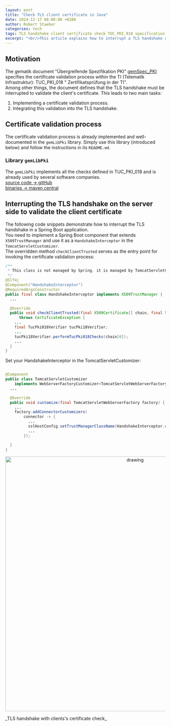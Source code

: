 ```yaml
---
layout: post
title: "Check TLS client certificate in Java"
date: 2024-12-17 08:00:00 +0200
author: Robert Staeber
categories: tech
tags: TLS handshake client certificate check TUC_PKI_018 specification Java
excerpt: "<br/>This article explains how to interrupt a TLS handshake on the server side (using Java and Spring Boot) to validate the client's certificate and, if necessary, abort the handshake. The certificate validation process adheres to the specifications provided by Gematik. The Java library introduced in this article implements this validation and is already in use by several software companies. <br/><br/>"
---
```


## Motivation

The gematik document "Übergreifende Spezifikation
PKI" [gemSpec_PKI](https://gemspec.gematik.de/docs/gemSpec/gemSpec_PKI/latest/) specifies the
certificate validation process within the TI (Telematik Infrastruktur): TUC_PKI_018 "
Zertifikatsprüfung in der TI".<br/>
Among other things, the document defines that the TLS handshake must be interrupted to validate the
client's certificate.
This leads to two main tasks:

1. Implementing a certificate validation process.
2. Integrating this validation into the TLS handshake.

## Certificate validation process

The certificate validation process is already implemented and well-documented in the `gemLibPki`
library.
Simply use this library (introduced below) and follow the instructions in its `README.md`.

### Library `gemLibPki`

The `gemLibPki` implements all the checks defined in TUC_PKI_018 and is already used by several
software companies.<br/>
[source code -> gitHub](https://github.com/gematik/ref-GemLibPki)<br/>
[binaries -> maven central](https://search.maven.org/artifact/de.gematik.pki/gemlibpki)<br/>

## Interrupting the TLS handshake on the server side to validate the client certificate

The following code snippets demonstrate how to interrupt the TLS handshake in a Spring Boot
application. <br/>
You need to implement a Spring Boot component that extends `X509TrustManager` and use it as
a `HandshakeInterceptor` in the `TomcatServletCustomizer`.<br/>
The overridden method `checkClientTrusted` serves as the entry point for invoking the certificate
validation process:

```java
/**
 * This class is not managed by Spring, it is managed by TomcatServletCustomizer...
 */
@Slf4j
@Component("HandshakeInterceptor")
@RequiredArgsConstructor
public final class HandshakeInterceptor implements X509TrustManager { 
  ...

  @Override
  public void checkClientTrusted(final X509Certificate[] chain, final String authType)
      throws CertificateException {
    ...
    final TucPki018Verifier tucPki18Verifier;
    ...
    tucPki18Verifier.performTucPki018Checks(chain[0]);
    ...
  }
}
```

Set your HandshakeInterceptor in the TomcatServletCustomizer:

```java

@Component
public class TomcatServletCustomizer
    implements WebServerFactoryCustomizer<TomcatServletWebServerFactory> {
  ...

  @Override
  public void customize(final TomcatServletWebServerFactory factory) {
    ...
    factory.addConnectorCustomizers(
        connector -> {
          ...
          sslHostConfig.setTrustManagerClassName(HandshakeInterceptor.class.getCanonicalName());
          ...
        });

  }
}
```

<p align="center">
<img src="{{ site.baseurl }}/assets/img/241217-checkTLScert/tls-handshake_with_cert_check.png" alt="drawing" width="800"/>
</p>
_TLS handshake with clients's certificate check_
<!-- 
@startuml
title TLS Handshake with Client Certificate Validation

actor Client as C
participant Server as S
participant "Handshake Interceptor\n(X509TrustManager)" as HI
participant "Certificate Validation\nProcess (gemLibPki)" as CVP

C -> S: Initiate TLS handshake
S -> HI: Handshake Interceptor invoked
HI -> CVP: Validate client certificate (TUC_PKI_018)
CVP --> HI: Certificate valid
HI -> S: Continue handshake
S -> C: TLS handshake complete (Secure session established)

alt Certificate invalid
CVP --> HI: Certificate invalid
HI -> S: Abort handshake
S -> C: Handshake failed
end
@enduml
-->

### Example implementation on gitHub

The PKI testsuite published by gematik, includes a "System Under Test Server
Simulator" ([gitHub -> pkits-sut-server-sim](https://github.com/gematik/app-PkiTestsuite/tree/main/pkits-sut-server-sim))
that interrupts the TLS handshake to validate the client's certificate. The simulator uses
the `gemLibPki` library to
perform the required validation.<br/>


---

## About the author

Robert Stäber is a software engineer for more than 20 years. He joined the gematik in 2016 and is
member of the product team `IDM (Identity Management)` and the `Chapter Identity & Security` as
well.

---
